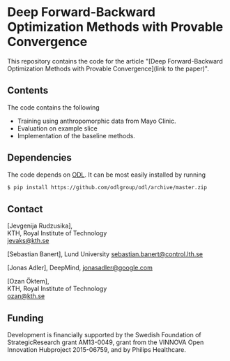 Deep Forward-Backward Optimization Methods with Provable Convergence
==================================

This repository contains the code for the article "[Deep Forward-Backward Optimization Methods with Provable Convergence](link to the paper)".

Contents
--------
The code contains the following

* Training using anthropomorphic data from Mayo Clinic.
* Evaluation on example slice
* Implementation of the baseline methods.

Dependencies
------------
The code depends on [ODL](https://github.com/odlgroup/odl). It can be most easily installed by running 

```bash
$ pip install https://github.com/odlgroup/odl/archive/master.zip
```

Contact
-------
[Jevgenija Rudzusika],  
KTH, Royal Institute of Technology   
jevaks@kth.se

[Sebastian Banert], 
Lund University
sebastian.banert@control.lth.se

[Jonas Adler],
DeepMind,
jonasadler@google.com

[Ozan Öktem],  
KTH, Royal Institute of Technology  
ozan@kth.se

Funding
-------
Development is financially supported by the Swedish Foundation of StrategicResearch grant AM13-0049, grant from the VINNOVA Open Innovation Hubproject 2015-06759, and by Philips Healthcare.
